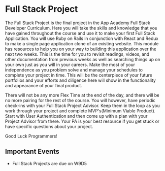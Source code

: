 # Full Stack Project

The Full Stack Project is the final project in the App Academy Full Stack Developer Curriculum. Here you will take the skills and knowledge that you have gained throughout the course and use it to make your first Full Stack Application. You will use Ruby on Rails in conjunction with React and Redux to make a single page application clone of an existing website. This module has resources to help you on your way to building this application over the next two weeks. This is the time for you to revisit readings, videos, and other documentation from previous weeks as well as searching things up on your own just as you will in your careers. Make the most of your independence as you problem solve and manage your schedules to complete your project in time. This will be the centerpiece of your future portfolios and your efforts and diligence here will show in the functionality and appearance of your final product. 

There will not be any more Flex Time at the end of the day, and there will be no more pairing for the rest of the course. You will however, have periodic check-ins with your Full Stack Project Advisor. Keep them in the loop as you work through your project and complete MVP's(Minimum Viable Product). Start with User Authentication and then come up with a plan with your Project Advisor from there. Your PA is your best resource if you get stuck or have specific questions about your project.

Good Luck Programmers!

## Important Events

+ Full Stack Projects are due on W9D5